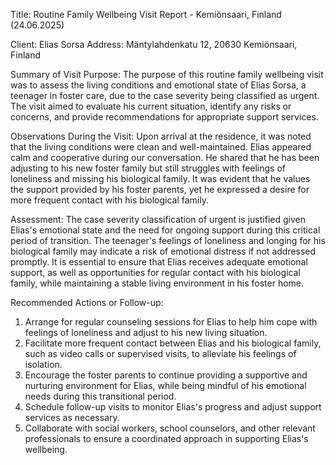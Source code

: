  Title: Routine Family Wellbeing Visit Report - Kemiönsaari, Finland (24.06.2025)

Client: Elias Sorsa
Address: Mäntylahdenkatu 12, 20630 Kemiönsaari, Finland

Summary of Visit Purpose:
The purpose of this routine family wellbeing visit was to assess the living conditions and emotional state of Elias Sorsa, a teenager in foster care, due to the case severity being classified as urgent. The visit aimed to evaluate his current situation, identify any risks or concerns, and provide recommendations for appropriate support services.

Observations During the Visit:
Upon arrival at the residence, it was noted that the living conditions were clean and well-maintained. Elias appeared calm and cooperative during our conversation. He shared that he has been adjusting to his new foster family but still struggles with feelings of loneliness and missing his biological family. It was evident that he values the support provided by his foster parents, yet he expressed a desire for more frequent contact with his biological family.

Assessment:
The case severity classification of urgent is justified given Elias's emotional state and the need for ongoing support during this critical period of transition. The teenager's feelings of loneliness and longing for his biological family may indicate a risk of emotional distress if not addressed promptly. It is essential to ensure that Elias receives adequate emotional support, as well as opportunities for regular contact with his biological family, while maintaining a stable living environment in his foster home.

Recommended Actions or Follow-up:
1. Arrange for regular counseling sessions for Elias to help him cope with feelings of loneliness and adjust to his new living situation.
2. Facilitate more frequent contact between Elias and his biological family, such as video calls or supervised visits, to alleviate his feelings of isolation.
3. Encourage the foster parents to continue providing a supportive and nurturing environment for Elias, while being mindful of his emotional needs during this transitional period.
4. Schedule follow-up visits to monitor Elias's progress and adjust support services as necessary.
5. Collaborate with social workers, school counselors, and other relevant professionals to ensure a coordinated approach in supporting Elias's wellbeing.
